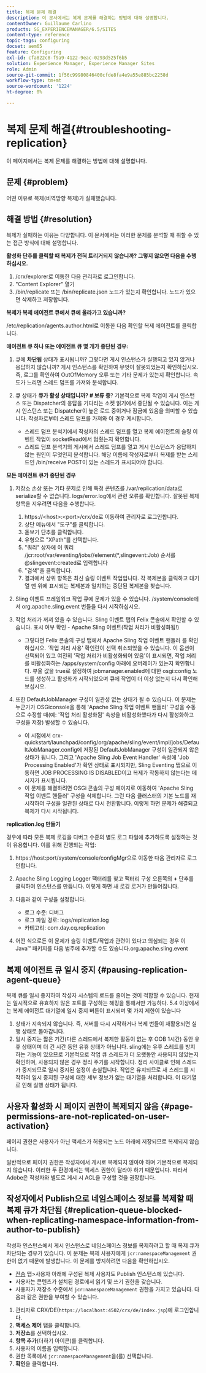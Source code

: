 ```yaml
---
title: 복제 문제 해결
description: 이 문서에서는 복제 문제를 해결하는 방법에 대해 설명합니다.
contentOwner: Guillaume Carlino
products: SG_EXPERIENCEMANAGER/6.5/SITES
content-type: reference
topic-tags: configuring
docset: aem65
feature: Configuring
exl-id: cfa822c8-f9a9-4122-9eac-0293d525f6b5
solution: Experience Manager, Experience Manager Sites
role: Admin
source-git-commit: 1f56c99980846400cfde8fa4e9a55e885bc2258d
workflow-type: tm+mt
source-wordcount: '1224'
ht-degree: 0%

---
```


# 복제 문제 해결{#troubleshooting-replication}

이 페이지에서는 복제 문제를 해결하는 방법에 대해 설명합니다.

## 문제 {#problem}

어떤 이유로 복제(비역방향 복제)가 실패했습니다.

## 해결 방법 {#resolution}

복제가 실패하는 이유는 다양합니다. 이 문서에서는 이러한 문제를 분석할 때 취할 수 있는 접근 방식에 대해 설명합니다.

**활성화 단추를 클릭할 때 복제가 전혀 트리거되지 않습니까? 그렇지 않으면 다음을 수행하십시오.**

1. /crx/explorer로 이동한 다음 관리자로 로그인합니다.
1. &quot;Content Explorer&quot; 열기
1. /bin/replicate 또는 /bin/replicate.json 노드가 있는지 확인합니다. 노드가 있으면 삭제하고 저장합니다.

**복제가 복제 에이전트 큐에서 큐에 올라가고 있습니까?**

/etc/replication/agents.author.html로 이동한 다음 확인할 복제 에이전트를 클릭합니다.

**에이전트 큐 하나 또는 에이전트 큐 몇 개가 중단된 경우:**

1. 큐에 **차단됨** 상태가 표시됩니까? 그렇다면 게시 인스턴스가 실행되고 있지 않거나 응답하지 않습니까? 게시 인스턴스를 확인하여 무엇이 잘못되었는지 확인하십시오. 즉, 로그를 확인하여 OutOfMemory 오류 또는 기타 문제가 있는지 확인합니다. 속도가 느리면 스레드 덤프를 가져와 분석합니다.
1. 큐 상태가 **큐가 활성 상태입니까? # 보류 중**? 기본적으로 복제 작업이 게시 인스턴스 또는 Dispatcher의 응답을 기다리는 소켓 읽기에서 중단될 수 있습니다. 이는 게시 인스턴스 또는 Dispatcher이 높은 로드 중이거나 잠금에 있음을 의미할 수 있습니다. 작성자로부터 스레드 덤프를 가져와 이 경우 게시합니다.

   * 스레드 덤프 분석기에서 작성자의 스레드 덤프를 열고 복제 에이전트의 슬링 이벤트 작업이 socketRead에서 멈췄는지 확인합니다.
   * 스레드 덤프 분석기의 게시에서 스레드 덤프를 열고 게시 인스턴스가 응답하지 않는 원인이 무엇인지 분석합니다. 해당 이름에 작성자로부터 복제를 받는 스레드인 /bin/receive POST이 있는 스레드가 표시되어야 합니다.

**모든 에이전트 큐가 중단된 경우**

1. 저장소 손상 또는 기타 문제로 인해 특정 콘텐츠를 /var/replication/data로 serialize할 수 없습니다. logs/error.log에서 관련 오류를 확인합니다. 잘못된 복제 항목을 지우려면 다음을 수행합니다.

   1. https://&lt;host>:&lt;port>/crx/de로 이동하여 관리자로 로그인합니다.
   1. 상단 메뉴에서 &quot;도구&quot;를 클릭합니다.
   1. 돋보기 단추를 클릭합니다.
   1. 유형으로 &quot;XPath&quot;를 선택합니다.
   1. &quot;쿼리&quot; 상자에 이 쿼리 /jcr:root/var/eventing/jobs//element(&#42;,slingevent:Job) 순서를 @slingevent:created로 입력합니다
   1. &quot;검색&quot;을 클릭합니다.
   1. 결과에서 상위 항목은 최신 슬링 이벤트 작업입니다. 각 복제본을 클릭하고 대기열 맨 위에 표시되는 복제본과 일치하는 중단된 복제본을 찾습니다.

1. Sling 이벤트 프레임워크 작업 큐에 문제가 있을 수 있습니다. /system/console에서 org.apache.sling.event 번들을 다시 시작하십시오.
1. 작업 처리가 꺼져 있을 수 있습니다. Sling 이벤트 탭의 Felix 콘솔에서 확인할 수 있습니다. 표시 여부 확인 - Apache Sling 이벤트(작업 처리가 비활성화됨!)

   * 그렇다면 Felix 콘솔의 구성 탭에서 Apache Sling 작업 이벤트 핸들러 를 확인하십시오. &#39;작업 처리 사용&#39; 확인란이 선택 취소되었을 수 있습니다. 이 옵션이 선택되어 있고 여전히 &#39;작업 처리가 비활성화되어 있음&#39;이 표시되면, 작업 처리를 비활성화하는 /apps/system/config 아래에 오버레이가 있는지 확인합니다. 부울 값을 true로 설정하여 jobmanager.enabled에 대한 osgi:config 노드를 생성하고 활성화가 시작되었으며 큐에 작업이 더 이상 없는지 다시 확인해 보십시오.

1. 또한 DefaultJobManager 구성이 일관성 없는 상태가 될 수 있습니다. 이 문제는 누군가가 OSGiconsole을 통해 &#39;Apache Sling 작업 이벤트 핸들러&#39; 구성을 수동으로 수정할 때(예: &#39;작업 처리 활성화됨&#39; 속성을 비활성화했다가 다시 활성화하고 구성을 저장) 발생할 수 있습니다.

   * 이 시점에서 crx-quickstart/launchpad/config/org/apache/sling/event/impl/jobs/DefaultJobManager.config에 저장된 DefaultJobManager 구성이 일관되지 않은 상태가 됩니다. 그리고 &#39;Apache Sling Job Event Handler&#39; 속성에 &#39;Job Processing Enabled&#39;가 확인 상태로 표시되지만, Sling Eventing 탭으로 이동하면 JOB PROCESSING IS DISABLED이고 복제가 작동하지 않는다는 메시지가 표시됩니다.
   * 이 문제를 해결하려면 OSGi 콘솔의 구성 페이지로 이동하여 &#39;Apache Sling 작업 이벤트 핸들러&#39; 구성을 삭제합니다. 그런 다음 클러스터의 기본 노드를 재시작하여 구성을 일관된 상태로 다시 전환합니다. 이렇게 하면 문제가 해결되고 복제가 다시 시작됩니다.

**replication.log 만들기**

경우에 따라 모든 복제 로깅을 디버그 수준의 별도 로그 파일에 추가하도록 설정하는 것이 유용합니다. 이를 위해 진행되는 작업:

1. https://host:port/system/console/configMgr으로 이동한 다음 관리자로 로그인합니다.
1. Apache Sling Logging Logger 팩터리를 찾고 팩터리 구성 오른쪽의 **+** 단추를 클릭하여 인스턴스를 만듭니다. 이렇게 하면 새 로깅 로거가 만들어집니다.
1. 다음과 같이 구성을 설정합니다.

   * 로그 수준: 디버그
   * 로그 파일 경로: logs/replication.log
   * 카테고리: com.day.cq.replication

1. 어떤 식으로든 이 문제가 슬링 이벤트/작업과 관련이 있다고 의심되는 경우 이 Java™ 패키지를 다음 범주에 추가할 수도 있습니다.org.apache.sling.event

## 복제 에이전트 큐 일시 중지  {#pausing-replication-agent-queue}

복제 큐를 일시 중지하여 작성자 시스템의 로드를 줄이는 것이 적합할 수 있습니다. 현재는 일시적으로 유효하지 않은 포트를 구성하는 해킹을 통해서만 가능하다. 5.4 이상에서는 복제 에이전트 대기열에 일시 중지 버튼이 표시되며 몇 가지 제한이 있습니다

1. 상태가 지속되지 않습니다. 즉, 서버를 다시 시작하거나 복제 번들이 재활용되면 실행 상태로 돌아갑니다.
1. 일시 중지는 짧은 기간(다른 스레드에서 복제한 활동이 없는 후 OOB 1시간) 동안 유휴 상태이며 더 긴 시간 동안 유휴 상태가 아닙니다. sling에는 유휴 스레드를 방지하는 기능이 있으므로 기본적으로 작업 큐 스레드가 더 오랫동안 사용되지 않았는지 확인하며, 사용되지 않은 경우 정리 주기를 시작합니다. 정리 사이클로 인해 스레드가 중지되므로 일시 중지된 설정이 손실됩니다. 작업은 유지되므로 새 스레드를 시작하여 일시 중지된 구성에 대한 세부 정보가 없는 대기열을 처리합니다. 이 대기열로 인해 실행 상태가 됩니다.

## 사용자 활성화 시 페이지 권한이 복제되지 않음 {#page-permissions-are-not-replicated-on-user-activation}

페이지 권한은 사용자가 아닌 액세스가 허용되는 노드 아래에 저장되므로 복제되지 않습니다.

일반적으로 페이지 권한은 작성자에서 게시로 복제되지 않아야 하며 기본적으로 복제되지 않습니다. 이러한 두 환경에서는 액세스 권한이 달라야 하기 때문입니다. 따라서 Adobe은 작성자와 별도로 게시 시 ACL을 구성할 것을 권장합니다.

## 작성자에서 Publish으로 네임스페이스 정보를 복제할 때 복제 큐가 차단됨 {#replication-queue-blocked-when-replicating-namespace-information-from-author-to-publish}

작성자 인스턴스에서 게시 인스턴스로 네임스페이스 정보를 복제하려고 할 때 복제 큐가 차단되는 경우가 있습니다. 이 문제는 복제 사용자에게 `jcr:namespaceManagement` 권한이 없기 때문에 발생합니다. 이 문제를 방지하려면 다음을 확인하십시오.

* [전송](/help/sites-deploying/replication.md#replication-agents-configuration-parameters) 탭>사용자 아래에 구성된 복제 사용자도 Publish 인스턴스에 있습니다.
* 사용자는 콘텐츠가 설치된 경로에서 읽기 및 쓰기 권한을 갖습니다.
* 사용자가 저장소 수준에서 `jcr:namespaceManagement` 권한을 가지고 있습니다. 다음과 같은 권한을 부여할 수 있습니다.

1. 관리자로 CRX/DE(`https://localhost:4502/crx/de/index.jsp`)에 로그인합니다.
1. **액세스 제어** 탭을 클릭합니다.
1. **저장소**&#x200B;를 선택하십시오.
1. **항목 추가**(더하기 아이콘)를 클릭합니다.
1. 사용자의 이름을 입력합니다.
1. 권한 목록에서 `jcr:namespaceManagement`을(를) 선택합니다.
1. **확인**&#x200B;을 클릭합니다.
